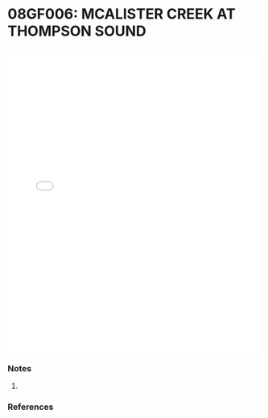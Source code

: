 # 08GF006: MCALISTER CREEK AT THOMPSON SOUND

<iframe src="/_static/stations/08GF006_fdc.html" width="100%" height="600" frameborder="0"></iframe>

### Notes
1. 

### References


